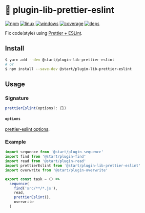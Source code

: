 # 🚷 plugin-lib-prettier-eslint

[![npm](https://img.shields.io/npm/v/@start/plugin-lib-prettier-eslint.svg?style=flat-square)](https://www.npmjs.com/package/@start/plugin-lib-prettier-eslint) [![linux](https://img.shields.io/travis/deepsweet/start/master.svg?label=linux&style=flat-square)](https://travis-ci.org/deepsweet/start) [![windows](https://img.shields.io/appveyor/ci/deepsweet/start/master.svg?label=windows&style=flat-square)](https://ci.appveyor.com/project/deepsweet/start) [![coverage](https://img.shields.io/codecov/c/github/deepsweet/start/master.svg?style=flat-square)](https://codecov.io/github/deepsweet/start) [![deps](https://david-dm.org/deepsweet/start.svg?path=packages/plugin-lib-prettier-eslint&style=flat-square)](https://david-dm.org/deepsweet/start?path=packages/plugin-lib-prettier-eslint)

Fix code(style) using [Prettier + ESLint](https://github.com/prettier/prettier-eslint).

## Install

```sh
$ yarn add --dev @start/plugin-lib-prettier-eslint
# or
$ npm install --save-dev @start/plugin-lib-prettier-eslint
```

## Usage

### Signature

```ts
prettierEslint(options?: {})
```

#### `options`

[prettier-eslint options](https://github.com/prettier/prettier-eslint#options).

### Example

```js
import sequence from '@start/plugin-sequence'
import find from '@start/plugin-find'
import read from '@start/plugin-read'
import prettierEslint from '@start/plugin-lib-prettier-eslint'
import overwrite from '@start/plugin-overwrite'

export const task = () =>
  sequence(
    find('src/**/*.js'),
    read,
    prettierEslint(),
    overwrite
  )
```
